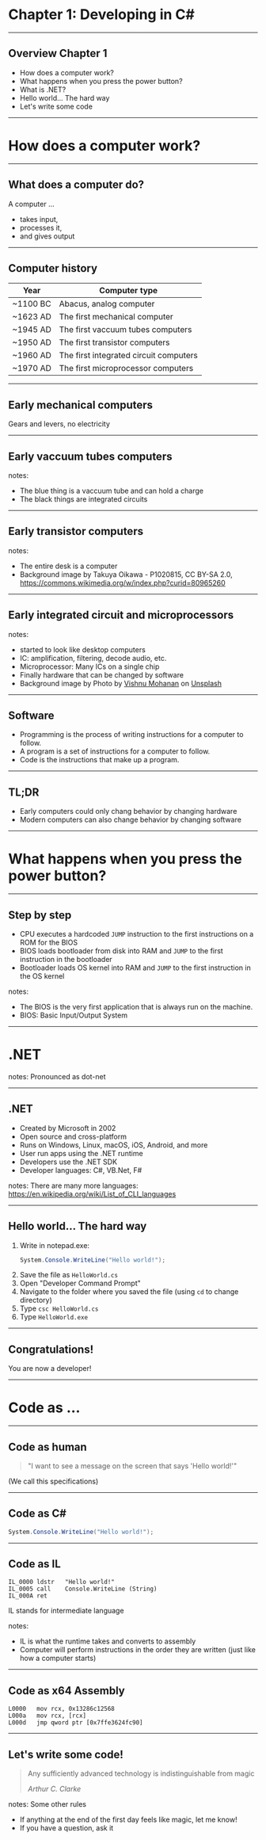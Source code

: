# Chapter 1: Developing in C#
-------------------------------------------------------------------------------
## Overview Chapter 1

* How does a computer work?
* What happens when you press the power button?
* What is .NET?
* Hello world... The hard way
* Let's write some code

*******************************************************************************
# How does a computer work?
-------------------------------------------------------------------------------
## What does a computer do?

A computer ...
- takes input,
- processes it, 
- and gives output

-------------------------------------------------------------------------------
## Computer history

| Year | Computer type |
| ---- | ------------- |
| ~1100 BC | Abacus, analog computer |
| ~1623 AD | The first mechanical computer |
| ~1945 AD | The first vaccuum tubes computers |
| ~1950 AD | The first transistor computers |
| ~1960 AD | The first integrated circuit computers |
| ~1970 AD | The first microprocessor computers |

-------------------------------------------------------------------------------
## Early mechanical computers
<!-- .slide: data-background-image="images/C01/osman-koycu-DdxfliQ5ap8-unsplash.jpg" -->

Gears and levers, no electricity

-------------------------------------------------------------------------------
## Early vaccuum tubes computers
<!-- .slide: data-background-image="images/C01/vacuumtube-computer.jpg" -->

notes:
- The blue thing is a vaccuum tube and can hold a charge
- The black things are integrated circuits

-------------------------------------------------------------------------------
## Early transistor computers
<!-- .slide: data-background-image="images/C01/Computer_History_Museum_P1020815_(313527189).jpg" -->

notes:
- The entire desk is a computer
- Background image by Takuya Oikawa - P1020815, CC BY-SA 2.0, https://commons.wikimedia.org/w/index.php?curid=80965260

-------------------------------------------------------------------------------
## Early integrated circuit and microprocessors
<!-- .slide: data-background-image="images/C01/vishnu-mohanan-yQpAaMsQzYE-unsplash.jpg" -->

notes:
- started to look like desktop computers
- IC: amplification, filtering, decode audio, etc.
- Microprocessor: Many ICs on a single chip
- Finally hardware that can be changed by software
- Background image by Photo by <a href="https://unsplash.com/@vishnumaiea?utm_source=unsplash&utm_medium=referral&utm_content=creditCopyText">Vishnu Mohanan</a> on <a href="https://unsplash.com/photos/yQpAaMsQzYE?utm_source=unsplash&utm_medium=referral&utm_content=creditCopyText">Unsplash</a>
  
-------------------------------------------------------------------------------
## Software
* Programming is the process of writing instructions for a computer to follow.
* A program is a set of instructions for a computer to follow.
* Code is the instructions that make up a program.

-------------------------------------------------------------------------------
## TL;DR

* Early computers could only chang behavior by changing hardware
* Modern computers can also change behavior by changing software

*******************************************************************************
# What happens when you press the power button?
<!-- .slide: data-background-image="images/C01/john-smit-hRI8f-2WyDw-unsplash.jpg" -->

-------------------------------------------------------------------------------
## Step by step

* CPU executes a hardcoded `JUMP` instruction to the first instructions on a ROM for the BIOS
* BIOS loads bootloader from disk into RAM and `JUMP` to the first instruction in the bootloader
* Bootloader loads OS kernel into RAM and `JUMP` to the first instruction in the OS kernel

notes: 
- The BIOS is the very first application that is always run on the machine.
- BIOS: Basic Input/Output System


*******************************************************************************
# .NET

notes: Pronounced as dot-net

-------------------------------------------------------------------------------
## .NET 

* Created by Microsoft in 2002
* Open source and cross-platform
* Runs on Windows, Linux, macOS, iOS, Android, and more
* User run apps using the .NET runtime
* Developers use the .NET SDK
* Developer languages: C#, VB.Net, F#

notes: There are many more languages: https://en.wikipedia.org/wiki/List_of_CLI_languages

*******************************************************************************
## Hello world... The hard way

1. Write in notepad.exe:
   ```csharp []
   System.Console.WriteLine("Hello world!");
   ```
2. Save the file as `HelloWorld.cs`
3. Open "Developer Command Prompt"
4. Navigate to the folder where you saved the file (using `cd` to change directory)
5. Type `csc HelloWorld.cs`
6. Type `HelloWorld.exe`

-------------------------------------------------------------------------------
## Congratulations!

You are now a developer!

*******************************************************************************
# Code as ...
-------------------------------------------------------------------------------
## Code as human

> "I want to see a message on the screen that says 'Hello world!'"

(We call this specifications)

-------------------------------------------------------------------------------
## Code as C#

```csharp
System.Console.WriteLine("Hello world!");
```

-------------------------------------------------------------------------------
## Code as IL
```
IL_0000 ldstr   "Hello world!"
IL_0005 call    Console.WriteLine (String)
IL_000A ret
```

IL stands for intermediate language

notes:
- IL is what the runtime takes and converts to assembly
- Computer will perform instructions in the order they are written (just like how a computer starts)

-------------------------------------------------------------------------------
## Code as x64 Assembly
```
L0000   mov rcx, 0x13286c12568
L000a   mov rcx, [rcx]
L000d   jmp qword ptr [0x7ffe3624fc90]
```

*******************************************************************************
## Let's write some code!
> Any sufficiently advanced technology is indistinguishable from magic
>
> <cite>Arthur C. Clarke</cite>

notes: Some other rules
- If anything at the end of the first day feels like magic, let me know!
- If you have a question, ask it
